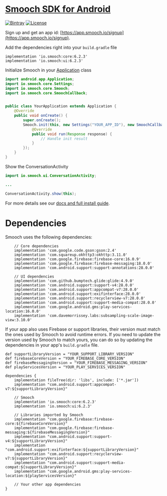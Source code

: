 # [Smooch SDK for Android](http://www.smooch.io)

[![Bintray](https://api.bintray.com/packages/smoochorg/maven/smooch/images/download.svg)](https://bintray.com/smoochorg/maven/smooch/view#files)
[![License](http://img.shields.io/cocoapods/l/Smooch.svg)](https://smooch.io/terms)

Sign up and get an app id: [https://app.smooch.io/signup](https://app.smooch.io/signup).

Add the dependencies right into your `build.gradle` file

```
implementation 'io.smooch:core:6.2.3'
implementation 'io.smooch:ui:6.2.3'
```

Initialize Smooch in your [Application](developer.android.com/reference/android/app/Application.html) class

```java
import android.app.Application;
import io.smooch.core.Settings;
import io.smooch.core.Smooch;
import io.smooch.core.SmoochCallback;


public class YourApplication extends Application {
    @Override
    public void onCreate() {
        super.onCreate();
        Smooch.init(this, new Settings("YOUR_APP_ID"), new SmoochCallback() {
            @Override
            public void run(Response response) {
                // Handle init result
            }
        });
    }
}
```

Show the ConversationActivity

```java
import io.smooch.ui.ConversationActivity;

...

ConversationActivity.show(this);
```

For more details see our [docs and full install guide](http://docs.smooch.io/android/).

# Dependencies

Smooch uses the following dependencies:

```
    // Core dependencies
    implementation 'com.google.code.gson:gson:2.4'
    implementation 'com.squareup.okhttp3:okhttp:3.11.0'
    implementation 'com.google.firebase:firebase-core:16.0.9'
    implementation 'com.google.firebase:firebase-messaging:18.0.0'
    implementation 'com.android.support:support-annotations:28.0.0'

    // UI dependencies
    implementation 'com.github.bumptech.glide:glide:4.9.0'
    implementation 'com.android.support:support-v4:28.0.0'
    implementation 'com.android.support:appcompat-v7:28.0.0'
    implementation 'com.android.support:exifinterface:28.0.0'
    implementation 'com.android.support:recyclerview-v7:28.0.0'
    implementation 'com.android.support:support-media-compat:28.0.0'
    implementation 'com.google.android.gms:play-services-location:16.0.0'
    implementation 'com.davemorrissey.labs:subsampling-scale-image-view:3.10.0'
```

If your app also uses Firebase or support libraries, their version must match the ones used by Smooch to avoid runtime errors. If you need to update the version used by Smooch to match yours, you can do so by updating the dependencies in your app's `build.gradle` file.

```
def supportLibraryVersion = "YOUR_SUPPORT_LIBRARY_VERSION"
def firebaseCoreVersion = "YOUR_FIREBASE_CORE_VERSION"
def firebaseMessagingVersion = "YOUR_FIREBASE_MESSAGING_VERSION"
def playServicesVersion = "YOUR_PLAY_SERVICES_VERSION"

dependencies {
    implementation fileTree(dir: 'libs', include: ['*.jar'])
    implementation "com.android.support:appcompat-v7:${supportLibraryVersion}"

    // Smooch
    implementation 'io.smooch:core:6.2.3'
    implementation 'io.smooch:ui:6.2.3'

    // Libraries imported by Smooch
    implementation "com.google.firebase:firebase-core:${firebaseCoreVersion}"
    implementation "com.google.firebase:firebase-messaging:${firebaseMessagingVersion}"
    implementation "com.android.support:support-v4:${supportLibraryVersion}"
    implementation "com.android.support:exifinterface:${supportLibraryVersion}"
    implementation "com.android.support:recyclerview-v7:${supportLibraryVersion}"
    implementation "com.android.support:support-media-compat:${supportLibraryVersion}"
    implementation "com.google.android.gms:play-services-location:${playServicesVersion}"

    // Your other app dependencies
}

```
